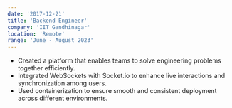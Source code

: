 ```yaml
---
date: '2017-12-21'
title: 'Backend Engineer'
company: 'IIT Gandhinagar'
location: 'Remote'
range: 'June - August 2023'
---
```



- Created a platform that enables teams to solve engineering problems together efficiently.
- Integrated WebSockets with Socket.io to enhance live interactions and synchronization among users.
- Used containerization to ensure smooth and consistent deployment across different environments.
